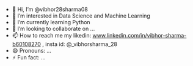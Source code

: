 - 👋 Hi, I’m @vibhor28sharma08
- 👀 I’m interested in Data Science and Machine Learning
- 🌱 I’m currently learning Python
- 💞️ I’m looking to collaborate on ...
- 📫 How to reach me my likedin: www.linkedin.com/in/vibhor-sharma-b60108270 , insta id: @_vibhorsharma_28
- 😄 Pronouns: ...
- ⚡ Fun fact: ...

<!---
vibhor28sharma08/vibhor28sharma08 is a ✨ special ✨ repository because its `README.md` (this file) appears on your GitHub profile.
You can click the Preview link to take a look at your changes.
--->
